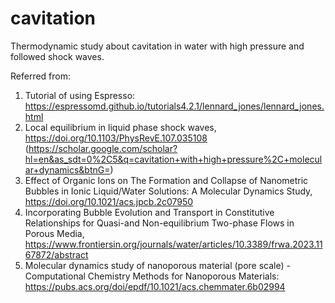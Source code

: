 # cavitation
Thermodynamic study about cavitation in water with high pressure and followed shock waves. 

Referred from:
1. Tutorial of using Espresso: https://espressomd.github.io/tutorials4.2.1/lennard_jones/lennard_jones.html
2. Local equilibrium in liquid phase shock waves, https://doi.org/10.1103/PhysRevE.107.035108 (https://scholar.google.com/scholar?hl=en&as_sdt=0%2C5&q=cavitation+with+high+pressure%2C+molecular+dynamics&btnG=)
3. Effect of Organic Ions on The Formation and Collapse of Nanometric Bubbles in Ionic Liquid/Water Solutions: A Molecular Dynamics Study, https://doi.org/10.1021/acs.jpcb.2c07950
4. Incorporating Bubble Evolution and Transport in Constitutive Relationships for Quasi-and Non-equilibrium Two-phase Flows in Porous Media, https://www.frontiersin.org/journals/water/articles/10.3389/frwa.2023.1167872/abstract
5. Molecular dynamics study of nanoporous material (pore scale) - Computational Chemistry Methods for Nanoporous Materials: https://pubs.acs.org/doi/epdf/10.1021/acs.chemmater.6b02994
